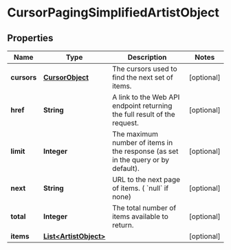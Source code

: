 

# CursorPagingSimplifiedArtistObject

## Properties

Name | Type | Description | Notes
------------ | ------------- | ------------- | -------------
**cursors** | [**CursorObject**](CursorObject.md) | The cursors used to find the next set of items. |  [optional]
**href** | **String** | A link to the Web API endpoint returning the full result of the request. |  [optional]
**limit** | **Integer** | The maximum number of items in the response (as set in the query or by default). |  [optional]
**next** | **String** | URL to the next page of items. ( &#x60;null&#x60; if none) |  [optional]
**total** | **Integer** | The total number of items available to return. |  [optional]
**items** | [**List&lt;ArtistObject&gt;**](ArtistObject.md) |  |  [optional]



